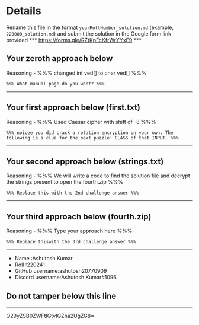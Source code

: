# Details

Rename this file in the format `yourRollNumber_solution.md` (example, `220000_solution.md`) and submit the solution in the Google form link provided 
*** https://forms.gle/RZtKpFcKfrWrYYxF9 ***


## Your zeroth approach below

Reasoning - %%% changed int ved[] to char ved[] %%%

```
%%% What manual page do you want? %%%
```

---

## Your first approach below (first.txt)

Reasoning - %%% Used Caesar cipher with shift of -8.%%%

```
%%% noicee you did crack a rotation encryption on your own. The following is a clue for the next puzzle: CLASS of that INPUT. %%%
```

---

## Your second approach below (strings.txt)

Reasoning - %%% We will write a code to find the solution file  and decrypt the strings present to open the  fourth.zip %%%

```
%%% Replace this with the 2nd challenge answer %%%
```

---

## Your third approach below (fourth.zip)

Reasoning - %%% Type your approach here %%%

```
%%% Replace thiswith the 3rd challenge answer %%%
```

---


- Name :Ashutosh Kumar
- Roll :220241
- GitHub username:ashutosh20770909
- Discord username:Ashutosh Kumar#1096



## Do not tamper below this line

---

Q29yZSB0ZWFtIGtvIGZha2UgZG8=